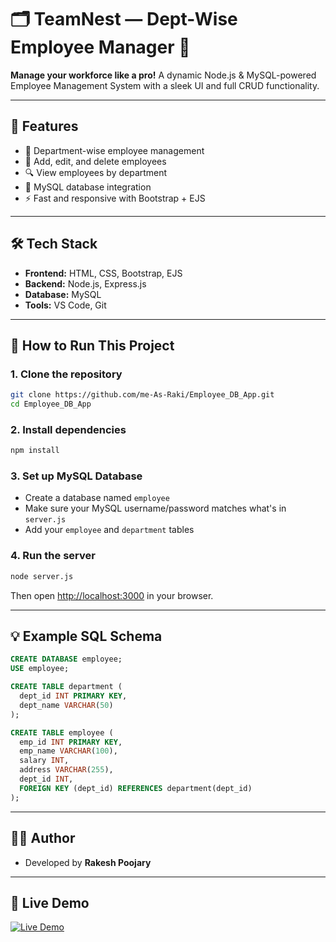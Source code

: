 
# 🗂️ TeamNest — Dept-Wise Employee Manager 🚀  
**Manage your workforce like a pro!** A dynamic Node.js & MySQL-powered Employee Management System with a sleek UI and full CRUD functionality.

---

## 📌 Features

- 👥 Department-wise employee management
- 📝 Add, edit, and delete employees
- 🔍 View employees by department
- 💾 MySQL database integration
- ⚡ Fast and responsive with Bootstrap + EJS

---

## 🛠️ Tech Stack

- **Frontend:** HTML, CSS, Bootstrap, EJS
- **Backend:** Node.js, Express.js
- **Database:** MySQL
- **Tools:** VS Code, Git

---

## 🚀 How to Run This Project

### 1. Clone the repository

```bash
git clone https://github.com/me-As-Raki/Employee_DB_App.git
cd Employee_DB_App
```

### 2. Install dependencies

```bash
npm install
```

### 3. Set up MySQL Database

- Create a database named `employee`
- Make sure your MySQL username/password matches what's in `server.js`
- Add your `employee` and `department` tables

### 4. Run the server

```bash
node server.js
```

Then open [http://localhost:3000](http://localhost:3000) in your browser.

---

## 💡 Example SQL Schema

```sql
CREATE DATABASE employee;
USE employee;

CREATE TABLE department (
  dept_id INT PRIMARY KEY,
  dept_name VARCHAR(50)
);

CREATE TABLE employee (
  emp_id INT PRIMARY KEY,
  emp_name VARCHAR(100),
  salary INT,
  address VARCHAR(255),
  dept_id INT,
  FOREIGN KEY (dept_id) REFERENCES department(dept_id)
);
```

---

## 🧑‍💻 Author

- Developed by **Rakesh Poojary**

---
## 🚀 Live Demo

[![Live Demo](https://img.shields.io/badge/🔗%20Live%20App-Visit-blue?style=for-the-badge)]([https://resume-screener-5.onrender.com](https://employee-db-app.onrender.com))

